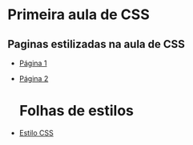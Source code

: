 # Primeira aula de CSS 

## Paginas estilizadas na aula de CSS
- [Página 1](./html/page1.html)
- [Página 2](./html/page2.html)
  
  # Folhas de estilos 

- [Estilo CSS](./css/style.css)